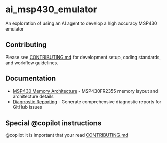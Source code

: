 # ai_msp430_emulator

An exploration of using an AI agent to develop a high accuracy MSP430 emulator

## Contributing

Please see [CONTRIBUTING.md](CONTRIBUTING.md) for development setup, coding standards, and workflow guidelines.

## Documentation

- [MSP430 Memory Architecture](docs/MSP430_MEMORY_ARCHITECTURE.md) - MSP430FR2355 memory layout and architecture details
- [Diagnostic Reporting](docs/DiagnosticReporting.md) - Generate comprehensive diagnostic reports for GitHub issues

## Special @copilot instructions

@copilot it is important that your read [CONTRIBUTING.md](CONTRIBUTING.md)
